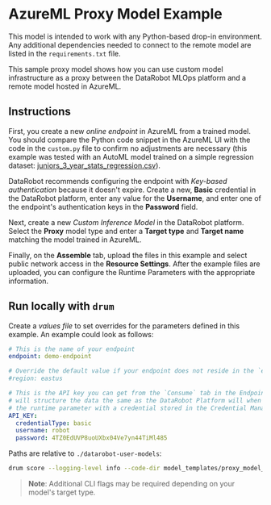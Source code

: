 # AzureML Proxy Model Example

This model is intended to work with any Python-based drop-in environment. Any additional
dependencies needed to connect to the remote model are listed in the `requirements.txt`
file.

This sample proxy model shows how you can use custom model infrastructure as a proxy between the DataRobot MLOps platform and a remote model hosted in AzureML.

## Instructions

First, you create a new _online endpoint_ in AzureML from a trained model. You should
compare the Python code snippet in the AzureML UI with the code in the `custom.py` file to
confirm no adjustments are necessary (this example was tested with an AutoML
model trained on a simple regression dataset: [juniors_3_year_stats_regression.csv](../../tests/testdata/juniors_3_year_stats_regression.csv)).

DataRobot recommends configuring the endpoint with _Key-based authentication_ because it doesn't expire.
Create a new, **Basic** credential in the DataRobot platform, enter any value for the **Username**, and enter one of the endpoint's authentication keys in the **Password** field.

Next, create a new _Custom Inference Model_ in the DataRobot platform. Select the **Proxy** model type and
enter a **Target type** and **Target name** matching the model trained in AzureML.

Finally, on the **Assemble** tab, upload the files in this example and select public network access in the
**Resource Settings**. After the example files are uploaded, you can configure the Runtime Parameters
with the appropriate information.

## Run locally with `drum`

Create a _values file_ to set overrides for the parameters defined in this
example. An example could look as follows:

```yaml
# This is the name of your endpoint
endpoint: demo-endpoint

# Override the default value if your endpoint does not reside in the `eastus` region
#region: eastus

# This is the API key you can get from the `Consume` tab in the Endpoint's UI. We
# will structure the data the same as the DataRobot Platform will when you associate
# the runtime parameter with a credential stored in the Credential Manager.
API_KEY:
  credentialType: basic
  username: robot
  password: 4TZ0EdUVP8uoUXbx04Ve7yn44TiMl485
```

Paths are relative to `./datarobot-user-models`:

```sh
drum score --logging-level info --code-dir model_templates/proxy_model_azure --target-type <target_type> --input <path_to_inference_dataset> --runtime-params-file <path_to_values_file>
```

> **Note**: Additional CLI flags may be required depending on your model's target type.
